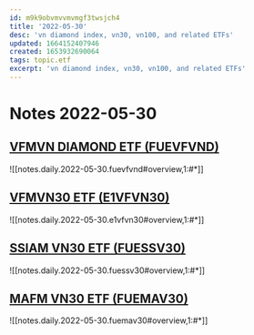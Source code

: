 ```yaml
---
id: m9k9obvmvvmvmgf3twsjch4
title: '2022-05-30'
desc: 'vn diamond index, vn30, vn100, and related ETFs'
updated: 1664152407946
created: 1653932690064
tags: topic.etf
excerpt: 'vn diamond index, vn30, vn100, and related ETFs'
---
```

# Notes 2022-05-30

## [VFMVN DIAMOND ETF (FUEVFVND)](https://dragoncapital.com.vn/en/vfmvn-diamond-etf-fund-fuevfdmd/overview/)

![[notes.daily.2022-05-30.fuevfvnd#overview,1:#*]]

## [VFMVN30 ETF (E1VFVN30)](https://dragoncapital.com.vn/en/etf-vfmvn30-fund-e1vfvn30/etf-overview/)

![[notes.daily.2022-05-30.e1vfvn30#overview,1:#*]]

## [SSIAM VN30 ETF (FUESSV30)](https://www.ssi.com.vn/en/ssiam/fund-information-ssiam-vn30)

![[notes.daily.2022-05-30.fuessv30#overview,1:#*]]

## [MAFM VN30 ETF (FUEMAV30)](https://www.masvn.com/en/cate/general-information-1561)

![[notes.daily.2022-05-30.fuemav30#overview,1:#*]]